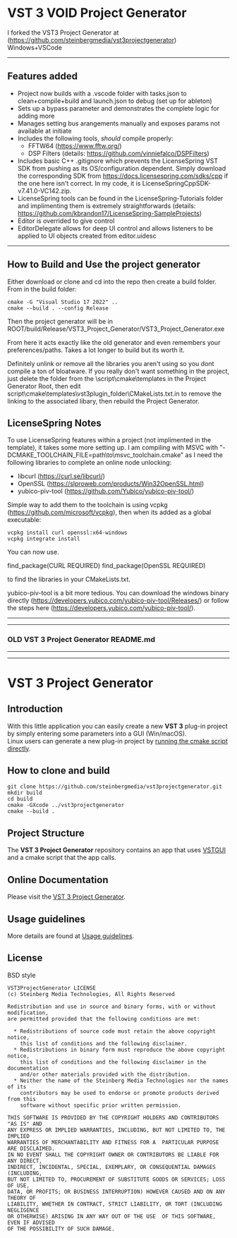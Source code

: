 # VST 3 VOID Project Generator 

I forked the VST3 Project Generator at (https://github.com/steinbergmedia/vst3projectgenerator)  
Windows+VSCode

-----------------------------------------------------------------------------------------------------------------------
## Features added 

* Project now builds with a .vscode folder with tasks.json to clean+compile+build and launch.json to debug (set up for ableton)
* Sets up a bypass parameter and demonstrates the complete logic for adding more
* Manages setting bus arangements manually and exposes params not available at initiate
* Includes the following tools, *should* compile properly:
    * FFTW64 (https://www.fftw.org/)
    * DSP Filters (details: https://github.com/vinniefalco/DSPFilters)
* Includes basic C++ .gitignore which prevents the LicenseSpring VST SDK from pushing as its OS/configuration dependent. Simply download the corresponding SDK from https://docs.licensespring.com/sdks/cpp if the one here isn't correct. In my code, it is LicenseSpringCppSDK-v7.41.0-VC142.zip.
* LicenseSpring tools can be found in the LicenseSpring-Tutorials folder and implimenting them is extremely straightforwards (details: https://github.com/kbrandon17/LicenseSpring-SampleProjects)
* Editor is overrided to give control
* EditorDelegate allows for deep UI control and allows listeners to be applied to UI objects created from editor.uidesc
-----------------------------------------------------------------------------------------------------------------------


## How to Build and Use the project generator
Either download or clone and cd into the repo then create a build folder. From in the build folder:
```
cmake -G "Visual Studio 17 2022" ..
cmake --build . --config Release  
```
Then the project generator will be in ROOT/build/Release/VST3_Project_Generator/VST3_Project_Generator.exe

From here it acts exactly like the old generator and even remembers your preferences/paths. Takes a lot longer to build but its worth it.  

Definitely unlink or remove all the libraries you aren't using so you dont compile a ton of bloatware. If you really don't want something in the project, just delete the folder from the \script\cmake\templates in the Project Generator Root, then edit script\cmake\templates\vst3plugin_folder\CMakeLists.txt.in to remove the linking to the associated libary, then rebuild the Project Generator.


## LicenseSpring Notes

To use LicenseSpring features within a project (not implimented in the template), it takes some more setting up. I am compiling with MSVC with "-DCMAKE_TOOLCHAIN_FILE=path\to\msvc_toolchain.cmake" as I need the following libraries to complete an online node unlocking:

* libcurl         (https://curl.se/libcurl/)
* OpenSSL         (https://slproweb.com/products/Win32OpenSSL.html)
* yubico-piv-tool (https://github.com/Yubico/yubico-piv-tool/)

Simple way to add them to the toolchain is using vcpkg (https://github.com/microsoft/vcpkg), then when its added as a global executable:
```
vcpkg install curl openssl:x64-windows
vcpkg integrate install
```
You can now use.

find_package(CURL REQUIRED)
find_package(OpenSSL REQUIRED)

to find the libraries in your CMakeLists.txt. 

yubico-piv-tool is a bit more tedious. You can download the windows binary directly (https://developers.yubico.com/yubico-piv-tool/Releases/) or follow the steps here (https://developers.yubico.com/yubico-piv-tool/).

-----------------------------------------------------------------------------------------------------------------------

-----------------------------------------------------------------------------------------------------------------------
### OLD VST 3 Project Generator README.md
-----------------------------------------------------------------------------------------------------------------------

-----------------------------------------------------------------------------------------------------------------------

# VST 3 Project Generator


## Introduction


With this little application you can easily create a new **VST 3** plug-in project by simply entering some parameters into a GUI (Win/macOS).  
Linux users can generate a new plug-in project by [running the cmake script directly](https://github.com/steinbergmedia/vst3projectgenerator/tree/master/script).

## How to clone and build

```Example
git clone https://github.com/steinbergmedia/vst3projectgenerator.git
mkdir build
cd build
cmake -GXcode ../vst3projectgenerator
cmake --build .
```

## Project Structure

The **VST 3 Project Generator** repository contains an app that uses [VSTGUI](https://steinbergmedia.github.io/vst3_dev_portal/pages/What+is+the+VST+3+SDK/VSTGUI.html) and a cmake script that the app calls.

## Online Documentation

Please visit the [VST 3 Project Generator](https://steinbergmedia.github.io/vst3_dev_portal/pages/What+is+the+VST+3+SDK/Project+Generator.html).

## Usage guidelines

More details are found at [Usage guidelines](https://steinbergmedia.github.io/vst3_dev_portal/pages/VST+3+Licensing/Usage+guidelines.html).

## License

BSD style

    VST3ProjectGenerator LICENSE
    (c) Steinberg Media Technologies, All Rights Reserved

    Redistribution and use in source and binary forms, with or without modification,
    are permitted provided that the following conditions are met:

      * Redistributions of source code must retain the above copyright notice, 
        this list of conditions and the following disclaimer.
      * Redistributions in binary form must reproduce the above copyright notice,
        this list of conditions and the following disclaimer in the documentation 
        and/or other materials provided with the distribution.
      * Neither the name of the Steinberg Media Technologies nor the names of its
        contributors may be used to endorse or promote products derived from this 
        software without specific prior written permission.

    THIS SOFTWARE IS PROVIDED BY THE COPYRIGHT HOLDERS AND CONTRIBUTORS "AS IS" AND
    ANY EXPRESS OR IMPLIED WARRANTIES, INCLUDING, BUT NOT LIMITED TO, THE IMPLIED 
    WARRANTIES OF MERCHANTABILITY AND FITNESS FOR A  PARTICULAR PURPOSE ARE DISCLAIMED. 
    IN NO EVENT SHALL THE COPYRIGHT OWNER OR CONTRIBUTORS BE LIABLE FOR ANY DIRECT, 
    INDIRECT, INCIDENTAL, SPECIAL, EXEMPLARY, OR CONSEQUENTIAL DAMAGES (INCLUDING, 
    BUT NOT LIMITED TO, PROCUREMENT OF SUBSTITUTE GOODS OR SERVICES; LOSS OF USE, 
    DATA, OR PROFITS; OR BUSINESS INTERRUPTION) HOWEVER CAUSED AND ON ANY THEORY OF 
    LIABILITY, WHETHER IN CONTRACT, STRICT LIABILITY, OR TORT (INCLUDING NEGLIGENCE 
    OR OTHERWISE) ARISING IN ANY WAY OUT OF THE USE  OF THIS SOFTWARE, EVEN IF ADVISED
    OF THE POSSIBILITY OF SUCH DAMAGE.
